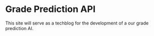 # Grade Prediction API

This site will serve as a techblog for the development of a our grade prediction AI.

